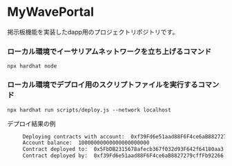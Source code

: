 # MyWavePortal
掲示板機能を実装したdapp用のプロジェクトリポジトリです。

### ローカル環境でイーサリアムネットワークを立ち上げるコマンド
 `npx hardhat node`

### ローカル環境でデプロイ用のスクリプトファイルを実行するコマンド
 `npx hardhat run scripts/deploy.js --network localhost`

 デプロイ結果の例
 ```cmd
      Deploying contracts with account:  0xf39Fd6e51aad88F6F4ce6aB8827279cffFb92266
      Account balance:  10000000000000000000000
      Contract deployed to:  0x5FbDB2315678afecb367f032d93F642f64180aa3
      Contract deployed by:  0xf39Fd6e51aad88F6F4ce6aB8827279cffFb92266
 ```
